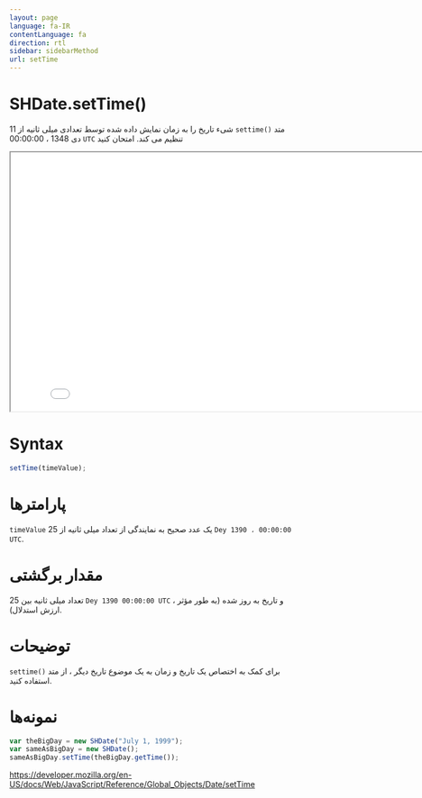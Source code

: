 ```yaml
---
layout: page
language: fa-IR
contentLanguage: fa
direction: rtl
sidebar: sidebarMethod
url: setTime
---
```


# SHDate.setTime()

متد <code dir = "ltr">settime()</code> شیء تاریخ را به زمان نمایش داده شده توسط تعدادی میلی ثانیه از 11 دی 1348 ، 00:00:00 `UTC` تنظیم می کند.
امتحان کنید

<iframe style="width: 830px; height: 460px;" src="/SHDateTime-js/examples/live.html?function=setTime" title="MDN Web Docs Interactive Example" loading="lazy"></iframe>
<br/>

# Syntax

```js
setTime(timeValue);
```

# پارامترها

<code dir="ltr">timeValue</code>
یک عدد صحیح به نمایندگی از تعداد میلی ثانیه از 25 `Dey 1390 ، 00:00:00 UTC`.

# مقدار برگشتی

تعداد میلی ثانیه بین 25 `Dey 1390 00:00:00 UTC` و تاریخ به روز شده (به طور مؤثر ، ارزش استدلال).

# توضیحات

برای کمک به اختصاص یک تاریخ و زمان به یک موضوع تاریخ دیگر ، از متد <code dir = "ltr">settime()</code> استفاده کنید.

# نمونه‌ها

```js
var theBigDay = new SHDate("July 1, 1999");
var sameAsBigDay = new SHDate();
sameAsBigDay.setTime(theBigDay.getTime());
```

https://developer.mozilla.org/en-US/docs/Web/JavaScript/Reference/Global_Objects/Date/setTime
